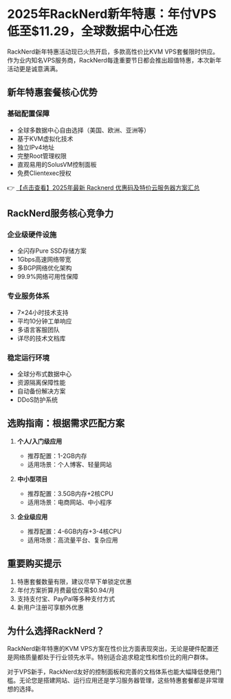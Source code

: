 # 2025年RackNerd新年特惠：年付VPS低至$11.29，全球数据中心任选

RackNerd新年特惠活动现已火热开启，多款高性价比KVM VPS套餐限时供应。作为业内知名VPS服务商，RackNerd每逢重要节日都会推出超值特惠，本次新年活动更是诚意满满。

## 新年特惠套餐核心优势

### 基础配置保障
- 全球多数据中心自由选择（美国、欧洲、亚洲等）
- 基于KVM虚拟化技术
- 独立IPv4地址
- 完整Root管理权限
- 直观易用的SolusVM控制面板
- 免费Clientexec授权

👉 [【点击查看】2025年最新 Racknerd 优惠码及特价云服务器方案汇总](https://bit.ly/Rack_Nerd)

## RackNerd服务核心竞争力

### 企业级硬件设施
- 全闪存Pure SSD存储方案
- 1Gbps高速网络带宽
- 多BGP网络优化架构
- 99.9%网络可用性保障

### 专业服务体系
- 7×24小时技术支持
- 平均10分钟工单响应
- 多语言客服团队
- 详尽的技术文档库

### 稳定运行环境
- 全球分布式数据中心
- 资源隔离保障性能
- 自动备份解决方案
- DDoS防护系统

## 选购指南：根据需求匹配方案

1. **个人/入门级应用**
   - 推荐配置：1-2GB内存
   - 适用场景：个人博客、轻量网站

2. **中小型项目**
   - 推荐配置：3.5GB内存+2核CPU
   - 适用场景：电商网站、中小程序

3. **企业级应用**
   - 推荐配置：4-6GB内存+3-4核CPU
   - 适用场景：高流量平台、复杂应用

## 重要购买提示

1. 特惠套餐数量有限，建议尽早下单锁定优惠
2. 年付方案折算月费最低仅需$0.94/月
3. 支持支付宝、PayPal等多种支付方式
4. 新用户注册可享额外优惠

## 为什么选择RackNerd？

RackNerd新年特惠的KVM VPS方案在性价比方面表现突出，无论是硬件配置还是网络质量都处于行业领先水平。特别适合追求稳定性和性价比的用户群体。

对于VPS新手，RackNerd友好的控制面板和完善的文档体系也能大幅降低使用门槛。无论您是搭建网站、运行应用还是学习服务器管理，这些特惠套餐都是非常理想的选择。